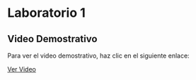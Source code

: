 # Laboratorio 1

## Video Demostrativo

Para ver el video demostrativo, haz clic en el siguiente enlace:

[Ver Video](https://drive.google.com/file/d/1eLmFT28EBEgh7JNucIapcjCh5F0OjBoi/view?usp=sharing)
